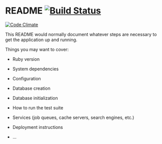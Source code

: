 # README [![Build Status](https://travis-ci.org/gvoz/flashcards.svg)](https://travis-ci.org/gvoz/flashcards)
[![Code Climate](https://codeclimate.com/github/gvoz/flashcards/badges/gpa.svg)](https://codeclimate.com/github/gvoz/flashcards)

This README would normally document whatever steps are necessary to get the
application up and running.

Things you may want to cover:

* Ruby version

* System dependencies

* Configuration

* Database creation

* Database initialization

* How to run the test suite

* Services (job queues, cache servers, search engines, etc.)

* Deployment instructions

* ...
